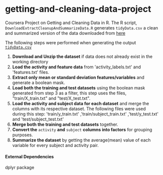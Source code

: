 # getting-and-cleaning-data-project
 Coursera Project on Getting and Cleaning Data in R.
 The R script, `DownloadExtractCleanupAndSummarizeData.R` generates `tidyData.csv` a clean and summarized version of the data downloaded 
from [here](https://d396qusza40orc.cloudfront.net/getdata%2Fprojectfiles%2FUCI%20HAR%20Dataset.zip)

 The following steps were performed when generating the output [`tidyData.csv`](https://github.com/ikabod-bubwit/getting-and-cleaning-data-project/blob/master/tidyData.csv)
 
1. **Download and Unzip the dataset** if data does not already exist in the working directory
2. **Load the activity and feature data** from 'activity_labels.txt' and 'features.txt' files.
3. **Extract only mean or standard deviation features/variables** and generate a boolean mask.
3. **Load both the training and test datasets** using the boolean mask generated from step 3 as a filter, this step uses the 
   files, "train/X_train.txt" and "test/X_test.txt".
4. **Load the activity and subject data for each dataset** and merge the
   columns with its respective dataset. The following files were used during this step: 'train/y_train.txt'       ,'train/subject_train.txt' ,'test/y_test.txt' and 'test/subject_test.txt'
5. **Merge both the training and test datasets** together.
6. **Convert the** `activity` **and** `subject` **columns into factors** for grouping purposes.
7. **Summarize the dataset** by getting the average(mean) value of each variable for every subject and activity pair.

#### External Dependencies
dplyr package
